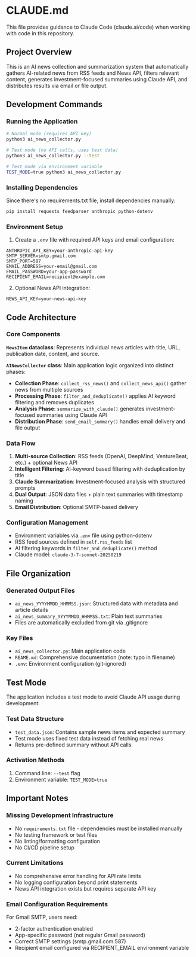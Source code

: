 # CLAUDE.md

This file provides guidance to Claude Code (claude.ai/code) when working with code in this repository.

## Project Overview

This is an AI news collection and summarization system that automatically gathers AI-related news from RSS feeds and News API, filters relevant content, generates investment-focused summaries using Claude API, and distributes results via email or file output.

## Development Commands

### Running the Application
```bash
# Normal mode (requires API key)
python3 ai_news_collector.py

# Test mode (no API calls, uses test data)
python3 ai_news_collector.py --test

# Test mode via environment variable
TEST_MODE=true python3 ai_news_collector.py
```

### Installing Dependencies
Since there's no requirements.txt file, install dependencies manually:
```bash
pip install requests feedparser anthropic python-dotenv
```

### Environment Setup
1. Create a `.env` file with required API keys and email configuration:
```
ANTHROPIC_API_KEY=your-anthropic-api-key
SMTP_SERVER=smtp.gmail.com
SMTP_PORT=587
EMAIL_ADDRESS=your-email@gmail.com
EMAIL_PASSWORD=your-app-password
RECIPIENT_EMAIL=recipient@example.com
```

2. Optional News API integration:
```
NEWS_API_KEY=your-news-api-key
```

## Code Architecture

### Core Components

**`NewsItem` dataclass**: Represents individual news articles with title, URL, publication date, content, and source.

**`AINewsCollector` class**: Main application logic organized into distinct phases:
- **Collection Phase**: `collect_rss_news()` and `collect_news_api()` gather news from multiple sources
- **Processing Phase**: `filter_and_deduplicate()` applies AI keyword filtering and removes duplicates
- **Analysis Phase**: `summarize_with_claude()` generates investment-focused summaries using Claude API
- **Distribution Phase**: `send_email_summary()` handles email delivery and file output

### Data Flow
1. **Multi-source Collection**: RSS feeds (OpenAI, DeepMind, VentureBeat, etc.) + optional News API
2. **Intelligent Filtering**: AI-keyword based filtering with deduplication by title
3. **Claude Summarization**: Investment-focused analysis with structured prompts
4. **Dual Output**: JSON data files + plain text summaries with timestamp naming
5. **Email Distribution**: Optional SMTP-based delivery

### Configuration Management
- Environment variables via `.env` file using python-dotenv
- RSS feed sources defined in `self.rss_feeds` list
- AI filtering keywords in `filter_and_deduplicate()` method
- Claude model: `claude-3-7-sonnet-20250219`

## File Organization

### Generated Output Files
- `ai_news_YYYYMMDD_HHMMSS.json`: Structured data with metadata and article details
- `ai_news_summary_YYYYMMDD_HHMMSS.txt`: Plain text summaries
- Files are automatically excluded from git via .gitignore

### Key Files
- `ai_news_collector.py`: Main application code
- `REAME.md`: Comprehensive documentation (note: typo in filename)
- `.env`: Environment configuration (git-ignored)

## Test Mode

The application includes a test mode to avoid Claude API usage during development:

### Test Data Structure
- `test_data.json`: Contains sample news items and expected summary
- Test mode uses fixed test data instead of fetching real news
- Returns pre-defined summary without API calls

### Activation Methods
1. Command line: `--test` flag
2. Environment variable: `TEST_MODE=true`

## Important Notes

### Missing Development Infrastructure
- No `requirements.txt` file - dependencies must be installed manually
- No testing framework or test files
- No linting/formatting configuration
- No CI/CD pipeline setup

### Current Limitations
- No comprehensive error handling for API rate limits
- No logging configuration beyond print statements
- News API integration exists but requires separate API key

### Email Configuration Requirements
For Gmail SMTP, users need:
- 2-factor authentication enabled
- App-specific password (not regular Gmail password)
- Correct SMTP settings (smtp.gmail.com:587)
- Recipient email configured via RECIPIENT_EMAIL environment variable